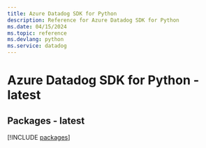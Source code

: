 ```yaml
---
title: Azure Datadog SDK for Python
description: Reference for Azure Datadog SDK for Python
ms.date: 04/15/2024
ms.topic: reference
ms.devlang: python
ms.service: datadog
---
```

# Azure Datadog SDK for Python - latest
## Packages - latest
[!INCLUDE [packages](datadog-index.md)]